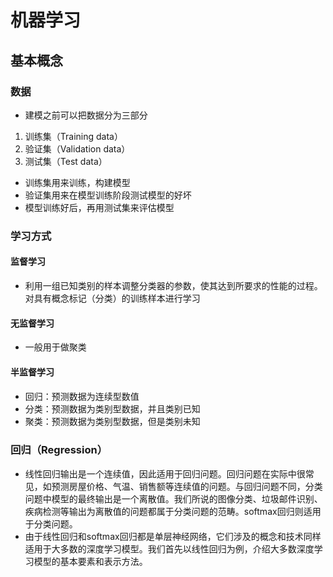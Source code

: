 # 机器学习

## 基本概念

### 数据

- 建模之前可以把数据分为三部分
1. 训练集（Training data）
2. 验证集（Validation data）
3. 测试集（Test data）
- 训练集用来训练，构建模型
- 验证集用来在模型训练阶段测试模型的好坏
- 模型训练好后，再用测试集来评估模型

### 学习方式

#### 监督学习

- 利用一组已知类别的样本调整分类器的参数，使其达到所要求的性能的过程。对具有概念标记（分类）的训练样本进行学习

#### 无监督学习

- 一般用于做聚类

#### 半监督学习

#### 

- 回归：预测数据为连续型数值
- 分类：预测数据为类别型数据，并且类别已知
- 聚类：预测数据为类别型数据，但是类别未知

### 回归（Regression）

- 线性回归输出是一个连续值，因此适用于回归问题。回归问题在实际中很常见，如预测房屋价格、气温、销售额等连续值的问题。与回归问题不同，分类问题中模型的最终输出是一个离散值。我们所说的图像分类、垃圾邮件识别、疾病检测等输出为离散值的问题都属于分类问题的范畴。softmax回归则适用于分类问题。
- 由于线性回归和softmax回归都是单层神经网络，它们涉及的概念和技术同样适用于大多数的深度学习模型。我们首先以线性回归为例，介绍大多数深度学习模型的基本要素和表示方法。